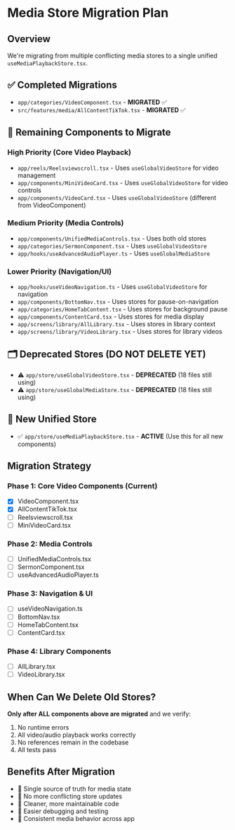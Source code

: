 # Media Store Migration Plan

## Overview

We're migrating from multiple conflicting media stores to a single unified `useMediaPlaybackStore.tsx`.

## ✅ Completed Migrations

- `app/categories/VideoComponent.tsx` - **MIGRATED** ✅
- `src/features/media/AllContentTikTok.tsx` - **MIGRATED** ✅

## 🔄 Remaining Components to Migrate

### High Priority (Core Video Playback)

- `app/reels/Reelsviewscroll.tsx` - Uses `useGlobalVideoStore` for video management
- `app/components/MiniVideoCard.tsx` - Uses `useGlobalVideoStore` for video controls
- `app/components/VideoCard.tsx` - Uses `useGlobalVideoStore` (different from VideoComponent)

### Medium Priority (Media Controls)

- `app/components/UnifiedMediaControls.tsx` - Uses both old stores
- `app/categories/SermonComponent.tsx` - Uses `useGlobalVideoStore`
- `app/hooks/useAdvancedAudioPlayer.ts` - Uses `useGlobalMediaStore`

### Lower Priority (Navigation/UI)

- `app/hooks/useVideoNavigation.ts` - Uses `useGlobalVideoStore` for navigation
- `app/components/BottomNav.tsx` - Uses stores for pause-on-navigation
- `app/categories/HomeTabContent.tsx` - Uses stores for background pause
- `app/components/ContentCard.tsx` - Uses stores for media display
- `app/screens/library/AllLibrary.tsx` - Uses stores in library context
- `app/screens/library/VideoLibrary.tsx` - Uses stores for library videos

## 🗂️ Deprecated Stores (DO NOT DELETE YET)

- ⚠️ `app/store/useGlobalVideoStore.tsx` - **DEPRECATED** (18 files still using)
- ⚠️ `app/store/useGlobalMediaStore.tsx` - **DEPRECATED** (18 files still using)

## 🎯 New Unified Store

- ✅ `app/store/useMediaPlaybackStore.tsx` - **ACTIVE** (Use this for all new components)

## Migration Strategy

### Phase 1: Core Video Components (Current)

- [x] VideoComponent.tsx
- [x] AllContentTikTok.tsx
- [ ] Reelsviewscroll.tsx
- [ ] MiniVideoCard.tsx

### Phase 2: Media Controls

- [ ] UnifiedMediaControls.tsx
- [ ] SermonComponent.tsx
- [ ] useAdvancedAudioPlayer.ts

### Phase 3: Navigation & UI

- [ ] useVideoNavigation.ts
- [ ] BottomNav.tsx
- [ ] HomeTabContent.tsx
- [ ] ContentCard.tsx

### Phase 4: Library Components

- [ ] AllLibrary.tsx
- [ ] VideoLibrary.tsx

## When Can We Delete Old Stores?

**Only after ALL components above are migrated** and we verify:

1. No runtime errors
2. All video/audio playback works correctly
3. No references remain in the codebase
4. All tests pass

## Benefits After Migration

- 🎯 Single source of truth for media state
- 🚫 No more conflicting store updates
- 🧹 Cleaner, more maintainable code
- 🔧 Easier debugging and testing
- 📱 Consistent media behavior across app
